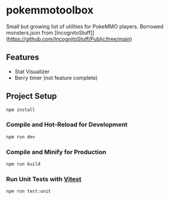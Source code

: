 # pokemmotoolbox

Small but growing list of utilities for PokeMMO players.
Borrowed monsters.json from [IncognitoStuff]](https://github.com/IncognitoStuff/Public/tree/main)

## Features
* Stat Visualizer
* Berry timer (not feature complete)

## Project Setup

```sh
npm install
```

### Compile and Hot-Reload for Development

```sh
npm run dev
```

### Compile and Minify for Production

```sh
npm run build
```

### Run Unit Tests with [Vitest](https://vitest.dev/)

```sh
npm run test:unit
```
